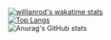 [![willianrod's wakatime stats](https://github-readme-stats.vercel.app/api/wakatime?username=bmanerdaniel)](https://github.com/anuraghazra/github-readme-stats)  
[![Top Langs](https://github-readme-stats.vercel.app/api/top-langs/?username=anuraghazra&layout=compact)](https://github.com/anuraghazra/github-readme-stats)  
![Anurag's GitHub stats](https://github-readme-stats.vercel.app/api?username=anuraghazra&show_icons=true&theme=merko)
